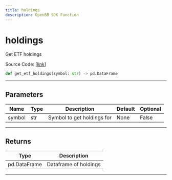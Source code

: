 ```yaml
---
title: holdings
description: OpenBB SDK Function
---
```


# holdings

Get ETF holdings

Source Code: [[link](https://github.com/OpenBB-finance/OpenBBTerminal/tree/main/openbb_terminal/etf/stockanalysis_model.py#L82)]
```python
def get_etf_holdings(symbol: str) -> pd.DataFrame
```
---
## Parameters
| Name | Type | Description | Default | Optional |
| ---- | ---- | ----------- | ------- | -------- |
| symbol | str | Symbol to get holdings for | None | False |

---
## Returns
| Type | Description |
| ---- | ----------- |
| pd.DataFrame | Dataframe of holdings |
---
